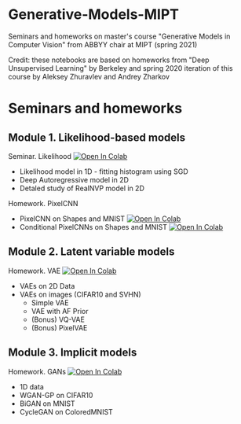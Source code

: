 # Generative-Models-MIPT
Seminars and homeworks on master's course "Generative Models in Computer Vision" from ABBYY chair at MIPT (spring 2021)

Credit: these notebooks are based on homeworks from "Deep Unsupervised Learning" by Berkeley and spring 2020 iteration of this course by Aleksey Zhuravlev and Andrey Zharkov

# Seminars and homeworks

## Module 1. Likelihood-based models

Seminar. Likelihood [![Open In Colab](https://colab.research.google.com/assets/colab-badge.svg)](https://colab.research.google.com/github/egiby/Generative-Models-MIPT/blob/main/module1-likelihood/likelihood.ipynb)

- Likelihood model in 1D - fitting histogram using SGD
- Deep Autoregressive model in 2D
- Detaled study of RealNVP model in 2D

Homework. PixelCNN

- PixelCNN on Shapes and MNIST [![Open In Colab](https://colab.research.google.com/assets/colab-badge.svg)](https://colab.research.google.com/github/egiby/Generative-Models-MIPT/blob/main/module1-likelihood/homework_part1.ipynb)
- Conditional PixelCNNs on Shapes and MNIST [![Open In Colab](https://colab.research.google.com/assets/colab-badge.svg)](https://colab.research.google.com/github/egiby/Generative-Models-MIPT/blob/main/module1-likelihood/homework_part2.ipynb)

## Module 2. Latent variable models

Homework. VAE [![Open In Colab](https://colab.research.google.com/assets/colab-badge.svg)](https://colab.research.google.com/github/egiby/Generative-Models-MIPT/blob/main/module2-vae/latent_variable_models.ipynb)

- VAEs on 2D Data
- VAEs on images (CIFAR10 and SVHN)
  - Simple VAE
  - VAE with AF Prior
  - (Bonus) VQ-VAE
  - (Bonus) PixelVAE

## Module 3. Implicit models

Homework. GANs [![Open In Colab](https://colab.research.google.com/assets/colab-badge.svg)](https://colab.research.google.com/github/egiby/Generative-Models-MIPT/blob/main/module3-gans/gans.ipynb)

- 1D data
- WGAN-GP on CIFAR10
- BiGAN on MNIST
- CycleGAN on ColoredMNIST
